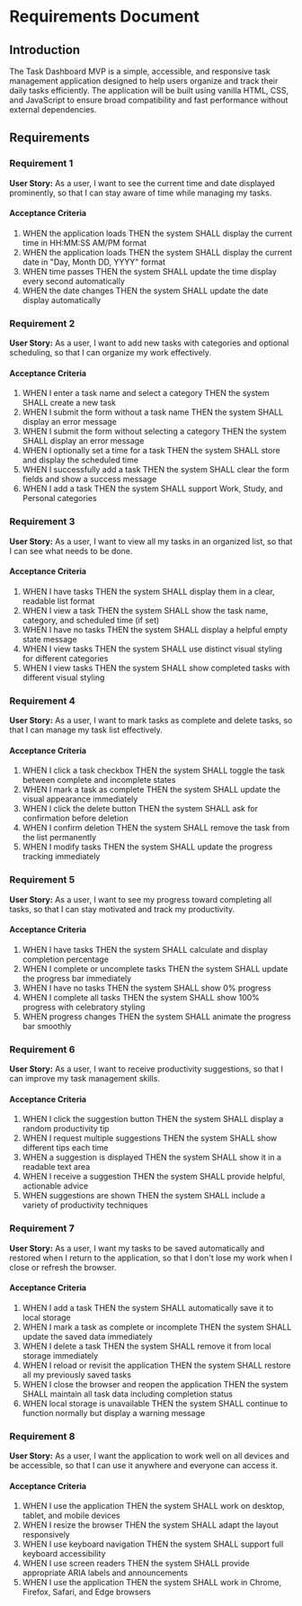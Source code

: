 # Requirements Document

## Introduction

The Task Dashboard MVP is a simple, accessible, and responsive task management application designed to help users organize and track their daily tasks efficiently. The application will be built using vanilla HTML, CSS, and JavaScript to ensure broad compatibility and fast performance without external dependencies.

## Requirements

### Requirement 1

**User Story:** As a user, I want to see the current time and date displayed prominently, so that I can stay aware of time while managing my tasks.

#### Acceptance Criteria

1. WHEN the application loads THEN the system SHALL display the current time in HH:MM:SS AM/PM format
2. WHEN the application loads THEN the system SHALL display the current date in "Day, Month DD, YYYY" format
3. WHEN time passes THEN the system SHALL update the time display every second automatically
4. WHEN the date changes THEN the system SHALL update the date display automatically

### Requirement 2

**User Story:** As a user, I want to add new tasks with categories and optional scheduling, so that I can organize my work effectively.

#### Acceptance Criteria

1. WHEN I enter a task name and select a category THEN the system SHALL create a new task
2. WHEN I submit the form without a task name THEN the system SHALL display an error message
3. WHEN I submit the form without selecting a category THEN the system SHALL display an error message
4. WHEN I optionally set a time for a task THEN the system SHALL store and display the scheduled time
5. WHEN I successfully add a task THEN the system SHALL clear the form fields and show a success message
6. WHEN I add a task THEN the system SHALL support Work, Study, and Personal categories

### Requirement 3

**User Story:** As a user, I want to view all my tasks in an organized list, so that I can see what needs to be done.

#### Acceptance Criteria

1. WHEN I have tasks THEN the system SHALL display them in a clear, readable list format
2. WHEN I view a task THEN the system SHALL show the task name, category, and scheduled time (if set)
3. WHEN I have no tasks THEN the system SHALL display a helpful empty state message
4. WHEN I view tasks THEN the system SHALL use distinct visual styling for different categories
5. WHEN I view tasks THEN the system SHALL show completed tasks with different visual styling

### Requirement 4

**User Story:** As a user, I want to mark tasks as complete and delete tasks, so that I can manage my task list effectively.

#### Acceptance Criteria

1. WHEN I click a task checkbox THEN the system SHALL toggle the task between complete and incomplete states
2. WHEN I mark a task as complete THEN the system SHALL update the visual appearance immediately
3. WHEN I click the delete button THEN the system SHALL ask for confirmation before deletion
4. WHEN I confirm deletion THEN the system SHALL remove the task from the list permanently
5. WHEN I modify tasks THEN the system SHALL update the progress tracking immediately

### Requirement 5

**User Story:** As a user, I want to see my progress toward completing all tasks, so that I can stay motivated and track my productivity.

#### Acceptance Criteria

1. WHEN I have tasks THEN the system SHALL calculate and display completion percentage
2. WHEN I complete or uncomplete tasks THEN the system SHALL update the progress bar immediately
3. WHEN I have no tasks THEN the system SHALL show 0% progress
4. WHEN I complete all tasks THEN the system SHALL show 100% progress with celebratory styling
5. WHEN progress changes THEN the system SHALL animate the progress bar smoothly

### Requirement 6

**User Story:** As a user, I want to receive productivity suggestions, so that I can improve my task management skills.

#### Acceptance Criteria

1. WHEN I click the suggestion button THEN the system SHALL display a random productivity tip
2. WHEN I request multiple suggestions THEN the system SHALL show different tips each time
3. WHEN a suggestion is displayed THEN the system SHALL show it in a readable text area
4. WHEN I receive a suggestion THEN the system SHALL provide helpful, actionable advice
5. WHEN suggestions are shown THEN the system SHALL include a variety of productivity techniques

### Requirement 7

**User Story:** As a user, I want my tasks to be saved automatically and restored when I return to the application, so that I don't lose my work when I close or refresh the browser.

#### Acceptance Criteria

1. WHEN I add a task THEN the system SHALL automatically save it to local storage
2. WHEN I mark a task as complete or incomplete THEN the system SHALL update the saved data immediately
3. WHEN I delete a task THEN the system SHALL remove it from local storage immediately
4. WHEN I reload or revisit the application THEN the system SHALL restore all my previously saved tasks
5. WHEN I close the browser and reopen the application THEN the system SHALL maintain all task data including completion status
6. WHEN local storage is unavailable THEN the system SHALL continue to function normally but display a warning message

### Requirement 8

**User Story:** As a user, I want the application to work well on all devices and be accessible, so that I can use it anywhere and everyone can access it.

#### Acceptance Criteria

1. WHEN I use the application THEN the system SHALL work on desktop, tablet, and mobile devices
2. WHEN I resize the browser THEN the system SHALL adapt the layout responsively
3. WHEN I use keyboard navigation THEN the system SHALL support full keyboard accessibility
4. WHEN I use screen readers THEN the system SHALL provide appropriate ARIA labels and announcements
5. WHEN I use the application THEN the system SHALL work in Chrome, Firefox, Safari, and Edge browsers
